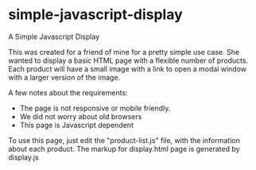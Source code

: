 # simple-javascript-display
A Simple Javascript Display

This was created for a friend of mine for a pretty simple use case. 
She wanted to display a basic HTML page with a flexible number of products. 
Each product will have a small image with a link to open a modal window 
with a larger version of the image. 

A few notes about the requirements:

* The page is not responsive or mobile friendly. 
* We did not worry about old browsers
* This page is Javascript dependent

To use this page, just edit the "product-list.js" file, with the information about each 
product. The markup for display.html page is generated by display.js
